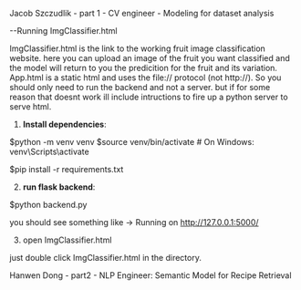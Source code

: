 Jacob Szczudlik - part 1 - CV engineer - Modeling for dataset analysis

--Running ImgClassifier.html

ImgClassifier.html is the link to the working fruit image classification website. here you can upload an image of the fruit you want classified and the model will return to you the predicition for the fruit and its variation. App.html is a static html and uses the file:// protocol (not http://). So you should only need to run the backend and not a server. but if for some reason that doesnt work ill include intructions to fire up a python server to serve html. 


1. **Install dependencies**:

$python -m venv venv
$source venv/bin/activate  # On Windows: venv\Scripts\activate

$pip install -r requirements.txt


2. **run flask backend**:

$python backend.py

 you should see something like  -> Running on http://127.0.0.1:5000/

3. open ImgClassifier.html
   
just double click ImgClassifier.html in the directory.






Hanwen Dong - part2 - NLP Engineer: Semantic Model for Recipe Retrieval
